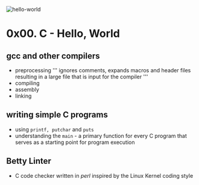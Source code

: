 ![hello-world](https://www.elegantthemes.com/blog/wp-content/uploads/2020/08/hello-world.png 'hello-world')

# 0x00. C - Hello, World

## gcc and other compilers
- preprocessing
'''
ignores comments, expands macros and header files resulting in 
a large file that is input for the compiler
'''
- compiling
- assembly 
- linking

## writing simple C programs
- using `printf, putchar` and `puts`
- understanding the `main` - a primary function for every 
C program that serves as a starting point for program execution 

## Betty Linter
- C code checker written in _perl_ inspired by the Linux Kernel coding style
